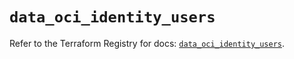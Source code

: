 # `data_oci_identity_users`

Refer to the Terraform Registry for docs: [`data_oci_identity_users`](https://registry.terraform.io/providers/hashicorp/oci/7.19.0/docs/data-sources/identity_users).
